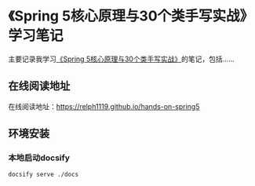 # 《Spring 5核心原理与30个类手写实战》学习笔记
主要记录我学习[《Spring 5核心原理与30个类手写实战》](https://github.com/gupaoedu-tom/spring5-samples)的笔记，包括......

## 在线阅读地址
在线阅读地址：https://relph1119.github.io/hands-on-spring5

## 环境安装

### 本地启动docsify
```shell
docsify serve ./docs
```